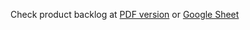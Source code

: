 Check product backlog at [PDF version](Sprint_2_Backlog.pdf) or [Google Sheet](https://docs.google.com/a/andrew.cmu.edu/spreadsheets/d/1Nuxdwq4L4N9Su1WsxBNAlLlP-tlOkCfjeuJBlrPW4II/edit?usp=sharing)

